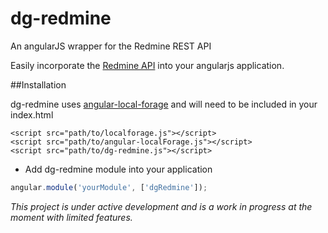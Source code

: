 # dg-redmine
An angularJS wrapper for the Redmine REST API

Easily incorporate the [Redmine API](http://www.redmine.org/projects/redmine/wiki/Rest_api) into your angularjs application.

##Installation  

dg-redmine uses [angular-local-forage](https://github.com/ocombe/angular-localForage) and will need to be included in your index.html 

```
<script src="path/to/localforage.js"></script>
<script src="path/to/angular-localForage.js"></script>
<script src="path/to/dg-redmine.js"></script>
```  
  
* Add dg-redmine module into your application

```javascript
angular.module('yourModule', ['dgRedmine']);
```

  
  
_This project is under active development and is a work in progress at the moment with limited features._
